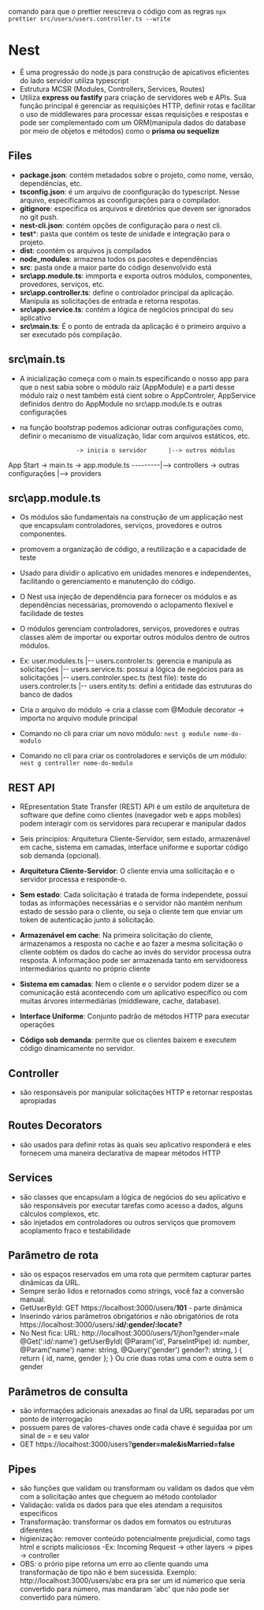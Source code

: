 comando para que o prettier reescreva o código com as regras `npx prettier src/users/users.controller.ts --write`

# Nest

- É uma progressão do node.js para construção de apicativos eficientes do lado servidor
utiliza typescript
- Estrutura MCSR (Modules, Controllers, Services, Routes)
- Utiliza **express ou fastify** para criação de servidores web e APIs. Sua função principal é gerenciar as requisições HTTP, definir rotas e facilitar o uso de middlewares para processar essas requisições e respostas e pode ser complementado com um ORM(manipula dados do database por meio de objetos e métodos) como o **prisma ou sequelize**

## Files

- **package.json**: contém metadados sobre o projeto, como nome, versão, dependências, etc.
- **tsconfig.json**: é um arquivo de coonfiguração do typescript. Nesse arquivo, especificamos as coonfigurações para o compilador.
- **gitignore**: especifica os arquivos e diretórios que devem ser ignorados no git push.
- **nest-cli.json**: contém opções de configuração para o nest cli.
- **test***: pasta que contém os teste de unidade e integração para o projeto.
- **dist**: coontém os arquivos js compilados
- **node_modules**: armazena todos os pacotes e dependências
- **src**: pasta onde a maior parte  do código desenvolvido está
- **src\app.module.ts**: immporta e exporta outros módulos, componentes, provedores, serviços, etc.
- **src\app.controller.ts**: define o controlador principal da aplicação. Manipula as solicitações de entrada e retorna respotas.
- **src\app.service.ts**: contém a lógica de negócios principal do seu aplicativo
- **src\main.ts**: É o ponto de entrada da aplicação é o primeiro arquivo a ser executado pós compilação.

## src\main.ts
- A inicialização começa com o main.ts especificando o nosso app para que o nest sabia sobre o módulo raiz (AppModule) e a parti desse módulo raiz o nest também está cient sobre o AppControler, AppService definidos dentro do AppModule no src\app.module.ts e outras configurações

- na função bootstrap podemos adicionar outras configurações como, definir o mecanismo de visualização, lidar com arquivos estáticos, etc.

                      -> inicia o servidor      |--> outros módulos
App Start -> main.ts  -> app.module.ts ---------|--> controllers
                      -> outras configurações   |--> providers


## src\app.module.ts
- Os módulos são fundamentais na construção de um applicação nest que encapsulam controladores, serviços, provedores e outros componentes.
- promovem a organização de código, a reutilização e a capacidade de teste
- Usado para dividir o aplicativo em unidades menores e independentes, facilitando o gerenciamento e manutenção do código.
- O Nest usa injeção de dependência para fornecer os módulos e as dependências necessárias, promovendo o aclopamento flexível e facilidade de testes
- O módulos gerenciam controladores, serviços, provedores e outras classes além de importar ou exportar outros módulos dentro de outros módulos.
- Ex:
    user.modules.ts
        |-- users.controler.ts: gerencia e manipula as solicitações
        |-- users.service.ts: possui a lógica de negócios para as solicitações
        |-- users.controler.spec.ts (test file): teste do users.controler.ts
        |-- users.entity.ts: defini a entidade das estruturas do banco de dados

- Cria o arquivo do módulo -> cria a classe com @Module decorator -> importa no arquivo module principal

- Comando no cli para criar um novo módulo: `nest g module nome-do-modulo`
- Comando no cli para criar os controladores e serviçõs de um módulo: `nest g controller nome-do-modulo`

## REST API

- REpresentation State Transfer (REST) API é um estilo de arquitetura de software que define como clientes (navegador web e apps mobiles) podem interagir com os servidores para recuperar e manipular dados

- Seis príncipios: Arquitetura Cliente-Servidor, sem estado, armazenável em cache, sistema em camadas, interface uniforme e suportar código sob demanda (opcional).

- **Arquitetura Cliente-Servidor**: O cliente envia uma sollicitação e o servidor processa e responde-o.

- **Sem estado**: Cada solicitação é tratada de forma independete, possui todas as informações necessárias e o servidor não mantém nenhum estado de sessão para o cliente, ou seja o cliente tem que enviar um token de autenticação junto á solicitação.

- **Armazenável em cache**: Na primeira solicitação do cliente, armazenamos a resposta no cache e ao fazer a mesma solicitação o cliente oobtém os dados do cache ao invés do servidor processa outra resposta. A informaçãoo pode ser  armazenada tanto em servidooress intermediários quanto no próprio cliente

- **Sistema em camadas**: Nem o cliente e o servidor podem dizer se a comunicação está acontecendo com um aplicativo específico ou com muitas árvores intermediárias (middleware, cache, database).

- **Interface Uniforme**: Conjunto padrão de métodos HTTP para executar operações

- **Código sob demanda**: permite que os clientes baixem e executem código dinamicamente no servidor.

## Controller

- são responsáveis por manipular solicitações HTTP e retornar respostas apropiadas

## Routes Decorators

- são usados para definir rotas às quais seu aplicativo responderá e eles fornecem uma maneira declarativa de mapear métodos HTTP

## Services

- são classes que encapsulam a lógica de negócios do seu aplicativo e são responsáveis por executar tarefas como acesso a dados, alguns cálculos complexos, etc. 
- são injetados em controladores ou outros serviços que promovem acoplamento fraco e testabilidade

## Parâmetro de rota

- são os espaços reservados em uma rota que permitem capturar partes dinâmicas da URL.
- Sempre serão lidos e retornados como strings, você faz a conversão manual.
- GetUserById: GET https://localhost:3000/users/**101** - parte dinâmica
- Inserindo vários parâmetros obrigatórios e não obrigatórios de rota https://localhost:3000/users/**:id/:gender/:locate?**
- No Nest fica:
  URL: http://localhost:3000/users/1/jhon?gender=male
  @Get(':id/:name')
  getUserById(
    @Param('id', ParseIntPipe) id: number,
    @Param('name') name: string,
    @Query('gender') gender?: string,
  ) {
    return { id, name, gender };
  }
  Ou crie duas rotas uma com e outra sem o gender

## Parâmetros de consulta
- são informações adicionais anexadas ao final da URL separadas por um ponto de interrogação
- possuem pares de valores-chaves onde cada chave é seguidaa por um sinal de = e seu valor
- GET https://localhost:3000/users?**gender=male&isMarried=false**

## Pipes

- são funções que validam ou transformam ou validam os dados que vêm com a solicitação antes que cheguem ao método contolador
- Validação: valida os dados para que eles atendam a requisitos especificos
- Transformação: transformar os dados em formatos ou estruturas diferentes
- higienização: remover conteúdo potencialmente prejudicial, como tags html e scripts maliciosos
-Ex:
  Incoming Request -> other layers -> pipes -> controller
- OBS: o prório pipe retorna um erro ao cliente quando uma transformação de tipo não é bem sucessida. Exemplo: http://localhost:3000/users/abc era pra ser um id númerico que seria convertido para número, mas mandaram 'abc' que não pode ser convertido para número.